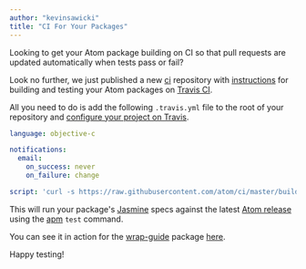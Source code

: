 ```yaml
---
author: "kevinsawicki"
title: "CI For Your Packages"
---
```


Looking to get your Atom package building on CI so that pull requests are updated automatically when tests pass or fail?

<!--more-->

Look no further, we just published a new [ci](https://github.com/atom/ci) repository with [instructions](https://github.com/atom/ci/blob/master/README.md) for building and testing your Atom packages on [Travis CI](https://travis-ci.org/).

All you need to do is add the following `.travis.yml` file to the root of your repository and [configure your project on Travis](http://docs.travis-ci.com/user/getting-started/#Step-two%3A-Activate-GitHub-Webhook).

```yaml
language: objective-c

notifications:
  email:
    on_success: never
    on_failure: change

script: 'curl -s https://raw.githubusercontent.com/atom/ci/master/build-package.sh | sh'
```

This will run your package's [Jasmine](http://jasmine.github.io/) specs against the latest [Atom release](/releases) using the [apm](https://github.com/atom/apm) `test` command.

You can see it in action for the [wrap-guide](https://github.com/atom/wrap-guide) package [here](https://travis-ci.org/atom/wrap-guide/builds/23774579).

Happy testing!
